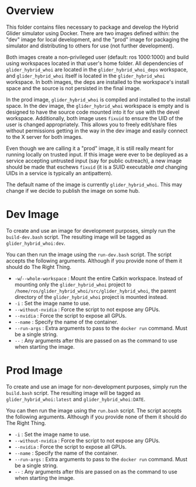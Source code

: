 # Overview

This folder contains files necessary to package and develop the Hybrid Glider
simulator using Docker. There are two images defined within: the "dev" image
for local development, and the "prod" image for packaging the simulator and
distributing to others for use (not further development).

Both images create a non-privileged user (default: ros 1000:1000) and build
using workspaces located in that user's home folder. All dependencies of
`glider_hybrid_whoi` are located in the `glider_hybrid_whoi_deps` workspace,
and `glider_hybrid_whoi` itself is located in the `glider_hybrid_whoi`
workspace. In both images, the deps are installed to the workspace's install
space and the source is not persisted in the final image.

In the prod image, `glider_hybrid_whoi` is compiled and installed to the
install space. In the dev image, the `glider_hybrid_whoi` workspace is empty
and is designed to have the source code mounted into it for use with the devel
workspace. Additionally, both image uses `fixuid` to ensure the UID of the user
is changed appropriately. This allows you to freely edit/share files without
permissions getting in the way in the dev image and easily connect to the X
server for both images.

Even though we are calling it a "prod" image, it is still really meant for
running locally on trusted input. If this image were ever to be deployed as a
service accepting untrusted input (say for public outreach), a new image should
be made that eschews `fixuid` (it is a SUID executable *and* changing UIDs in a
service is typically an antipattern).

The default name of the image is currently `glider_hybrid_whoi`. This may
change if we decide to publish the image on some hub.

# Dev Image

To create and use an image for development purposes, simply run the
`build-dev.bash` script. The resulting image will be tagged as
`glider_hybrid_whoi:dev`.

You can then run the image using the `run-dev.bash` script. The script accepts
the following arguments. Although if you provide none of them it should do The
Right Thing.

+ `-w`/`--whole-workspace` : Mount the entire Catkin workspace. Instead of
  mounting only the `glider_hybrid_whoi` project to
  `/home/ros/glider_hybrid_whoi/src/glider_hybrid_whoi`, the parent directory
  of the `glider_hybrid_whoi` project is mounted instead.
+ `-i` : Set the image name to use.
+ `--without-nvidia` : Force the script to not expose any GPUs.
+ `--nvidia` : Force the script to expose all GPUs.
+ `--name` : Specify the name of the container.
+ `--run-args` : Extra arguments to pass to the `docker run` command. Must be a
  single string.
+ `--` : Any arguments after this are passed on as the command to use when
  starting the image.

# Prod Image

To create and use an image for non-development purposes, simply run the
`build.bash` script. The resulting image will be tagged as
`glider_hybrid_whoi:latest` and `glider_hybrid_whoi:DATE`.

You can then run the image using the `run.bash` script. The script accepts the
following arguments. Although if you provide none of them it should do The
Right Thing.

+ `-i` : Set the image name to use.
+ `--without-nvidia` : Force the script to not expose any GPUs.
+ `--nvidia` : Force the script to expose all GPUs.
+ `--name` : Specify the name of the container.
+ `--run-args` : Extra arguments to pass to the `docker run` command. Must be a
  single string.
+ `--` : Any arguments after this are passed on as the command to use when
  starting the image.
